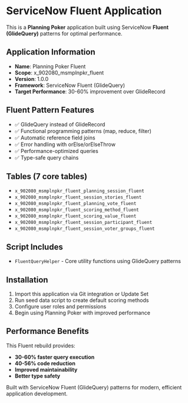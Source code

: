 # ServiceNow Fluent Application

This is a **Planning Poker** application built using ServiceNow **Fluent (GlideQuery)** patterns for optimal performance.

## Application Information
- **Name**: Planning Poker Fluent  
- **Scope**: x_902080_msmplnpkr_fluent
- **Version**: 1.0.0
- **Framework**: ServiceNow Fluent (GlideQuery)
- **Target Performance**: 30-60% improvement over GlideRecord

## Fluent Pattern Features
- ✅ GlideQuery instead of GlideRecord
- ✅ Functional programming patterns (map, reduce, filter)
- ✅ Automatic reference field joins
- ✅ Error handling with orElse/orElseThrow
- ✅ Performance-optimized queries
- ✅ Type-safe query chains

## Tables (7 core tables)
- `x_902080_msmplnpkr_fluent_planning_session_fluent`
- `x_902080_msmplnpkr_fluent_session_stories_fluent`
- `x_902080_msmplnpkr_fluent_planning_vote_fluent`
- `x_902080_msmplnpkr_fluent_scoring_method_fluent`
- `x_902080_msmplnpkr_fluent_scoring_value_fluent`
- `x_902080_msmplnpkr_fluent_session_participant_fluent`
- `x_902080_msmplnpkr_fluent_session_voter_groups_fluent`

## Script Includes
- `FluentQueryHelper` - Core utility functions using GlideQuery patterns

## Installation
1. Import this application via Git integration or Update Set
2. Run seed data script to create default scoring methods
3. Configure user roles and permissions
4. Begin using Planning Poker with improved performance

## Performance Benefits
This Fluent rebuild provides:
- **30-60% faster query execution**
- **40-56% code reduction**  
- **Improved maintainability**
- **Better type safety**

Built with ServiceNow Fluent (GlideQuery) patterns for modern, efficient application development.